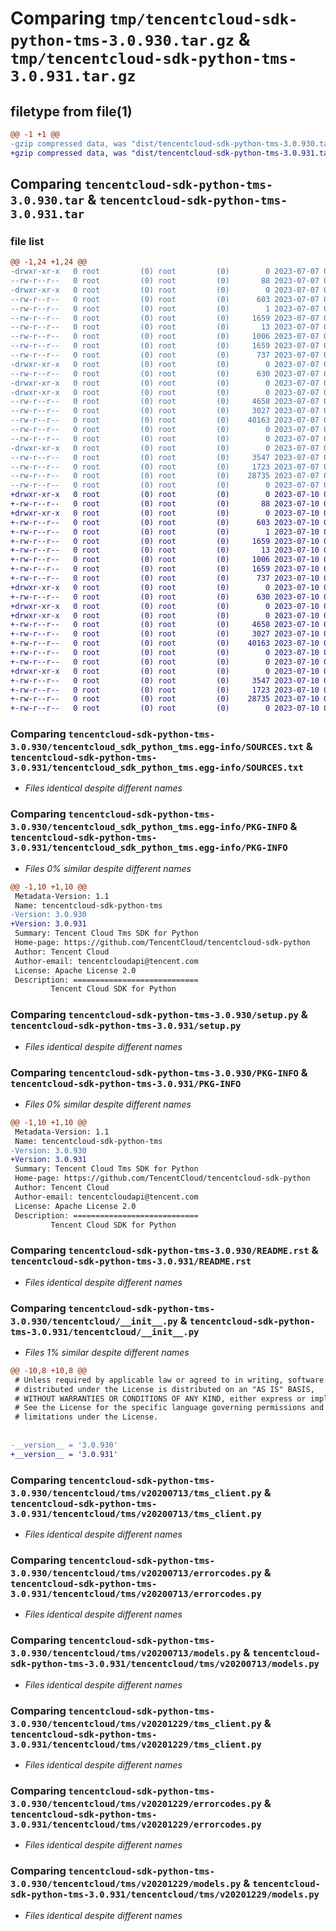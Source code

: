 # Comparing `tmp/tencentcloud-sdk-python-tms-3.0.930.tar.gz` & `tmp/tencentcloud-sdk-python-tms-3.0.931.tar.gz`

## filetype from file(1)

```diff
@@ -1 +1 @@
-gzip compressed data, was "dist/tencentcloud-sdk-python-tms-3.0.930.tar", last modified: Fri Jul  7 00:35:05 2023, max compression
+gzip compressed data, was "dist/tencentcloud-sdk-python-tms-3.0.931.tar", last modified: Mon Jul 10 00:55:12 2023, max compression
```

## Comparing `tencentcloud-sdk-python-tms-3.0.930.tar` & `tencentcloud-sdk-python-tms-3.0.931.tar`

### file list

```diff
@@ -1,24 +1,24 @@
-drwxr-xr-x   0 root         (0) root         (0)        0 2023-07-07 00:35:05.000000 tencentcloud-sdk-python-tms-3.0.930/
--rw-r--r--   0 root         (0) root         (0)       88 2023-07-07 00:35:05.000000 tencentcloud-sdk-python-tms-3.0.930/setup.cfg
-drwxr-xr-x   0 root         (0) root         (0)        0 2023-07-07 00:35:05.000000 tencentcloud-sdk-python-tms-3.0.930/tencentcloud_sdk_python_tms.egg-info/
--rw-r--r--   0 root         (0) root         (0)      603 2023-07-07 00:35:05.000000 tencentcloud-sdk-python-tms-3.0.930/tencentcloud_sdk_python_tms.egg-info/SOURCES.txt
--rw-r--r--   0 root         (0) root         (0)        1 2023-07-07 00:35:05.000000 tencentcloud-sdk-python-tms-3.0.930/tencentcloud_sdk_python_tms.egg-info/dependency_links.txt
--rw-r--r--   0 root         (0) root         (0)     1659 2023-07-07 00:35:05.000000 tencentcloud-sdk-python-tms-3.0.930/tencentcloud_sdk_python_tms.egg-info/PKG-INFO
--rw-r--r--   0 root         (0) root         (0)       13 2023-07-07 00:35:05.000000 tencentcloud-sdk-python-tms-3.0.930/tencentcloud_sdk_python_tms.egg-info/top_level.txt
--rw-r--r--   0 root         (0) root         (0)     1006 2023-07-07 00:35:05.000000 tencentcloud-sdk-python-tms-3.0.930/setup.py
--rw-r--r--   0 root         (0) root         (0)     1659 2023-07-07 00:35:05.000000 tencentcloud-sdk-python-tms-3.0.930/PKG-INFO
--rw-r--r--   0 root         (0) root         (0)      737 2023-07-07 00:35:05.000000 tencentcloud-sdk-python-tms-3.0.930/README.rst
-drwxr-xr-x   0 root         (0) root         (0)        0 2023-07-07 00:35:05.000000 tencentcloud-sdk-python-tms-3.0.930/tencentcloud/
--rw-r--r--   0 root         (0) root         (0)      630 2023-07-07 00:35:05.000000 tencentcloud-sdk-python-tms-3.0.930/tencentcloud/__init__.py
-drwxr-xr-x   0 root         (0) root         (0)        0 2023-07-07 00:35:05.000000 tencentcloud-sdk-python-tms-3.0.930/tencentcloud/tms/
-drwxr-xr-x   0 root         (0) root         (0)        0 2023-07-07 00:35:05.000000 tencentcloud-sdk-python-tms-3.0.930/tencentcloud/tms/v20200713/
--rw-r--r--   0 root         (0) root         (0)     4658 2023-07-07 00:35:05.000000 tencentcloud-sdk-python-tms-3.0.930/tencentcloud/tms/v20200713/tms_client.py
--rw-r--r--   0 root         (0) root         (0)     3027 2023-07-07 00:35:05.000000 tencentcloud-sdk-python-tms-3.0.930/tencentcloud/tms/v20200713/errorcodes.py
--rw-r--r--   0 root         (0) root         (0)    40163 2023-07-07 00:35:05.000000 tencentcloud-sdk-python-tms-3.0.930/tencentcloud/tms/v20200713/models.py
--rw-r--r--   0 root         (0) root         (0)        0 2023-07-07 00:35:05.000000 tencentcloud-sdk-python-tms-3.0.930/tencentcloud/tms/v20200713/__init__.py
--rw-r--r--   0 root         (0) root         (0)        0 2023-07-07 00:35:05.000000 tencentcloud-sdk-python-tms-3.0.930/tencentcloud/tms/__init__.py
-drwxr-xr-x   0 root         (0) root         (0)        0 2023-07-07 00:35:05.000000 tencentcloud-sdk-python-tms-3.0.930/tencentcloud/tms/v20201229/
--rw-r--r--   0 root         (0) root         (0)     3547 2023-07-07 00:35:05.000000 tencentcloud-sdk-python-tms-3.0.930/tencentcloud/tms/v20201229/tms_client.py
--rw-r--r--   0 root         (0) root         (0)     1723 2023-07-07 00:35:05.000000 tencentcloud-sdk-python-tms-3.0.930/tencentcloud/tms/v20201229/errorcodes.py
--rw-r--r--   0 root         (0) root         (0)    28735 2023-07-07 00:35:05.000000 tencentcloud-sdk-python-tms-3.0.930/tencentcloud/tms/v20201229/models.py
--rw-r--r--   0 root         (0) root         (0)        0 2023-07-07 00:35:05.000000 tencentcloud-sdk-python-tms-3.0.930/tencentcloud/tms/v20201229/__init__.py
+drwxr-xr-x   0 root         (0) root         (0)        0 2023-07-10 00:55:12.000000 tencentcloud-sdk-python-tms-3.0.931/
+-rw-r--r--   0 root         (0) root         (0)       88 2023-07-10 00:55:12.000000 tencentcloud-sdk-python-tms-3.0.931/setup.cfg
+drwxr-xr-x   0 root         (0) root         (0)        0 2023-07-10 00:55:12.000000 tencentcloud-sdk-python-tms-3.0.931/tencentcloud_sdk_python_tms.egg-info/
+-rw-r--r--   0 root         (0) root         (0)      603 2023-07-10 00:55:12.000000 tencentcloud-sdk-python-tms-3.0.931/tencentcloud_sdk_python_tms.egg-info/SOURCES.txt
+-rw-r--r--   0 root         (0) root         (0)        1 2023-07-10 00:55:12.000000 tencentcloud-sdk-python-tms-3.0.931/tencentcloud_sdk_python_tms.egg-info/dependency_links.txt
+-rw-r--r--   0 root         (0) root         (0)     1659 2023-07-10 00:55:12.000000 tencentcloud-sdk-python-tms-3.0.931/tencentcloud_sdk_python_tms.egg-info/PKG-INFO
+-rw-r--r--   0 root         (0) root         (0)       13 2023-07-10 00:55:12.000000 tencentcloud-sdk-python-tms-3.0.931/tencentcloud_sdk_python_tms.egg-info/top_level.txt
+-rw-r--r--   0 root         (0) root         (0)     1006 2023-07-10 00:55:11.000000 tencentcloud-sdk-python-tms-3.0.931/setup.py
+-rw-r--r--   0 root         (0) root         (0)     1659 2023-07-10 00:55:12.000000 tencentcloud-sdk-python-tms-3.0.931/PKG-INFO
+-rw-r--r--   0 root         (0) root         (0)      737 2023-07-10 00:55:11.000000 tencentcloud-sdk-python-tms-3.0.931/README.rst
+drwxr-xr-x   0 root         (0) root         (0)        0 2023-07-10 00:55:12.000000 tencentcloud-sdk-python-tms-3.0.931/tencentcloud/
+-rw-r--r--   0 root         (0) root         (0)      630 2023-07-10 00:55:11.000000 tencentcloud-sdk-python-tms-3.0.931/tencentcloud/__init__.py
+drwxr-xr-x   0 root         (0) root         (0)        0 2023-07-10 00:55:12.000000 tencentcloud-sdk-python-tms-3.0.931/tencentcloud/tms/
+drwxr-xr-x   0 root         (0) root         (0)        0 2023-07-10 00:55:12.000000 tencentcloud-sdk-python-tms-3.0.931/tencentcloud/tms/v20200713/
+-rw-r--r--   0 root         (0) root         (0)     4658 2023-07-10 00:55:11.000000 tencentcloud-sdk-python-tms-3.0.931/tencentcloud/tms/v20200713/tms_client.py
+-rw-r--r--   0 root         (0) root         (0)     3027 2023-07-10 00:55:11.000000 tencentcloud-sdk-python-tms-3.0.931/tencentcloud/tms/v20200713/errorcodes.py
+-rw-r--r--   0 root         (0) root         (0)    40163 2023-07-10 00:55:11.000000 tencentcloud-sdk-python-tms-3.0.931/tencentcloud/tms/v20200713/models.py
+-rw-r--r--   0 root         (0) root         (0)        0 2023-07-10 00:55:11.000000 tencentcloud-sdk-python-tms-3.0.931/tencentcloud/tms/v20200713/__init__.py
+-rw-r--r--   0 root         (0) root         (0)        0 2023-07-10 00:55:11.000000 tencentcloud-sdk-python-tms-3.0.931/tencentcloud/tms/__init__.py
+drwxr-xr-x   0 root         (0) root         (0)        0 2023-07-10 00:55:12.000000 tencentcloud-sdk-python-tms-3.0.931/tencentcloud/tms/v20201229/
+-rw-r--r--   0 root         (0) root         (0)     3547 2023-07-10 00:55:11.000000 tencentcloud-sdk-python-tms-3.0.931/tencentcloud/tms/v20201229/tms_client.py
+-rw-r--r--   0 root         (0) root         (0)     1723 2023-07-10 00:55:11.000000 tencentcloud-sdk-python-tms-3.0.931/tencentcloud/tms/v20201229/errorcodes.py
+-rw-r--r--   0 root         (0) root         (0)    28735 2023-07-10 00:55:11.000000 tencentcloud-sdk-python-tms-3.0.931/tencentcloud/tms/v20201229/models.py
+-rw-r--r--   0 root         (0) root         (0)        0 2023-07-10 00:55:11.000000 tencentcloud-sdk-python-tms-3.0.931/tencentcloud/tms/v20201229/__init__.py
```

### Comparing `tencentcloud-sdk-python-tms-3.0.930/tencentcloud_sdk_python_tms.egg-info/SOURCES.txt` & `tencentcloud-sdk-python-tms-3.0.931/tencentcloud_sdk_python_tms.egg-info/SOURCES.txt`

 * *Files identical despite different names*

### Comparing `tencentcloud-sdk-python-tms-3.0.930/tencentcloud_sdk_python_tms.egg-info/PKG-INFO` & `tencentcloud-sdk-python-tms-3.0.931/tencentcloud_sdk_python_tms.egg-info/PKG-INFO`

 * *Files 0% similar despite different names*

```diff
@@ -1,10 +1,10 @@
 Metadata-Version: 1.1
 Name: tencentcloud-sdk-python-tms
-Version: 3.0.930
+Version: 3.0.931
 Summary: Tencent Cloud Tms SDK for Python
 Home-page: https://github.com/TencentCloud/tencentcloud-sdk-python
 Author: Tencent Cloud
 Author-email: tencentcloudapi@tencent.com
 License: Apache License 2.0
 Description: ============================
         Tencent Cloud SDK for Python
```

### Comparing `tencentcloud-sdk-python-tms-3.0.930/setup.py` & `tencentcloud-sdk-python-tms-3.0.931/setup.py`

 * *Files identical despite different names*

### Comparing `tencentcloud-sdk-python-tms-3.0.930/PKG-INFO` & `tencentcloud-sdk-python-tms-3.0.931/PKG-INFO`

 * *Files 0% similar despite different names*

```diff
@@ -1,10 +1,10 @@
 Metadata-Version: 1.1
 Name: tencentcloud-sdk-python-tms
-Version: 3.0.930
+Version: 3.0.931
 Summary: Tencent Cloud Tms SDK for Python
 Home-page: https://github.com/TencentCloud/tencentcloud-sdk-python
 Author: Tencent Cloud
 Author-email: tencentcloudapi@tencent.com
 License: Apache License 2.0
 Description: ============================
         Tencent Cloud SDK for Python
```

### Comparing `tencentcloud-sdk-python-tms-3.0.930/README.rst` & `tencentcloud-sdk-python-tms-3.0.931/README.rst`

 * *Files identical despite different names*

### Comparing `tencentcloud-sdk-python-tms-3.0.930/tencentcloud/__init__.py` & `tencentcloud-sdk-python-tms-3.0.931/tencentcloud/__init__.py`

 * *Files 1% similar despite different names*

```diff
@@ -10,8 +10,8 @@
 # Unless required by applicable law or agreed to in writing, software
 # distributed under the License is distributed on an "AS IS" BASIS,
 # WITHOUT WARRANTIES OR CONDITIONS OF ANY KIND, either express or implied.
 # See the License for the specific language governing permissions and
 # limitations under the License.
 
 
-__version__ = '3.0.930'
+__version__ = '3.0.931'
```

### Comparing `tencentcloud-sdk-python-tms-3.0.930/tencentcloud/tms/v20200713/tms_client.py` & `tencentcloud-sdk-python-tms-3.0.931/tencentcloud/tms/v20200713/tms_client.py`

 * *Files identical despite different names*

### Comparing `tencentcloud-sdk-python-tms-3.0.930/tencentcloud/tms/v20200713/errorcodes.py` & `tencentcloud-sdk-python-tms-3.0.931/tencentcloud/tms/v20200713/errorcodes.py`

 * *Files identical despite different names*

### Comparing `tencentcloud-sdk-python-tms-3.0.930/tencentcloud/tms/v20200713/models.py` & `tencentcloud-sdk-python-tms-3.0.931/tencentcloud/tms/v20200713/models.py`

 * *Files identical despite different names*

### Comparing `tencentcloud-sdk-python-tms-3.0.930/tencentcloud/tms/v20201229/tms_client.py` & `tencentcloud-sdk-python-tms-3.0.931/tencentcloud/tms/v20201229/tms_client.py`

 * *Files identical despite different names*

### Comparing `tencentcloud-sdk-python-tms-3.0.930/tencentcloud/tms/v20201229/errorcodes.py` & `tencentcloud-sdk-python-tms-3.0.931/tencentcloud/tms/v20201229/errorcodes.py`

 * *Files identical despite different names*

### Comparing `tencentcloud-sdk-python-tms-3.0.930/tencentcloud/tms/v20201229/models.py` & `tencentcloud-sdk-python-tms-3.0.931/tencentcloud/tms/v20201229/models.py`

 * *Files identical despite different names*

